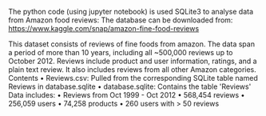 The python code (using jupyter notebook) is used SQLite3 to analyse data from Amazon food reviews:
The database can be downloaded from:
https://www.kaggle.com/snap/amazon-fine-food-reviews

This dataset consists of reviews of fine foods from amazon. The data span a period of more than 10 years, including all ~500,000 reviews up to October 2012. Reviews include product and user information, ratings, and a plain text review. It also includes reviews from all other Amazon categories.
Contents
•	Reviews.csv: Pulled from the corresponding SQLite table named Reviews in database.sqlite
•	database.sqlite: Contains the table 'Reviews'
Data includes:
•	Reviews from Oct 1999 - Oct 2012
•	568,454 reviews
•	256,059 users
•	74,258 products
•	260 users with > 50 reviews

